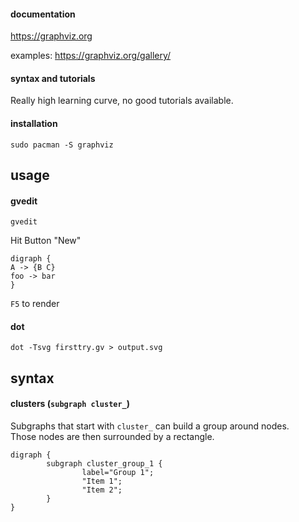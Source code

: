 #### documentation

https://graphviz.org

examples: https://graphviz.org/gallery/

#### syntax and tutorials

Really high learning curve, no good tutorials available.

#### installation

```
sudo pacman -S graphviz
```

## usage

#### gvedit

```
gvedit
```

Hit Button "New"

```
digraph {
A -> {B C}
foo -> bar
}
```

`F5` to render

#### dot

```
dot -Tsvg firsttry.gv > output.svg
```

## syntax

#### clusters (`subgraph cluster_`)

Subgraphs that start with `cluster_` can build a group around nodes.\
Those nodes are then surrounded by a rectangle.
```
digraph {
        subgraph cluster_group_1 {
                label="Group 1";
                "Item 1";
                "Item 2";
        }
}
```

